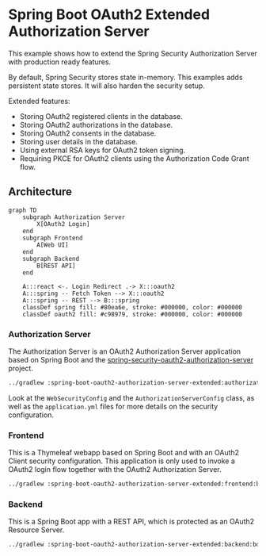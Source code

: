 # Spring Boot OAuth2 Extended Authorization Server

This example shows how to extend the Spring Security Authorization Server with production ready features.

By default, Spring Security stores state in-memory. This examples adds persistent state stores. It will also
harden the security setup.

Extended features:
* Storing OAuth2 registered clients in the database.
* Storing OAuth2 authorizations in the database.
* Storing OAuth2 consents in the database.
* Storing user details in the database.
* Using external RSA keys for OAuth2 token signing.
* Requiring PKCE for OAuth2 clients using the Authorization Code Grant flow.

## Architecture

```mermaid
graph TD
    subgraph Authorization Server
        X[OAuth2 Login]
    end
    subgraph Frontend
        A[Web UI]
    end
    subgraph Backend
        B[REST API]
    end

    A:::react <-. Login Redirect .-> X:::oauth2
    A:::spring -- Fetch Token --> X:::oauth2
    A:::spring -- REST --> B:::spring
    classDef spring fill: #80ea6e, stroke: #000000, color: #000000
    classDef oauth2 fill: #c98979, stroke: #000000, color: #000000
```

### Authorization Server
The Authorization Server is an OAuth2 Authorization Server application based on Spring Boot and the
[spring-security-oauth2-authorization-server](https://spring.io/projects/spring-authorization-server) project.

```bash
../gradlew :spring-boot-oauth2-authorization-server-extended:authorization-server:bootRun
```

Look at the `WebSecurityConfig` and the `AuthorizationServerConfig` class, as well as the `application.yml` files for
more details on the security configuration.

### Frontend
This is a Thymeleaf webapp based on Spring Boot and with an OAuth2 Client security configuration. This application
is only used to invoke a OAuth2 login flow together with the OAuth2 Authorization Server.

```bash
../gradlew :spring-boot-oauth2-authorization-server-extended:frontend:bootRun
```

### Backend
This is a Spring Boot app with a REST API, which is protected as an OAuth2 Resource Server.

```bash
../gradlew :spring-boot-oauth2-authorization-server-extended:backend:bootRun
```
